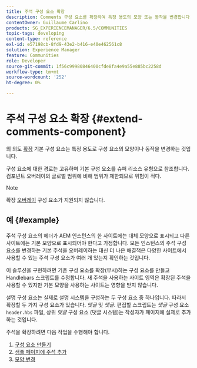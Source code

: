 ```yaml
---
title: 주석 구성 요소 확장
description: Comments 구성 요소를 확장하여 특정 용도의 모양 또는 동작을 변경합니다
contentOwner: Guillaume Carlino
products: SG_EXPERIENCEMANAGER/6.5/COMMUNITIES
topic-tags: developing
content-type: reference
exl-id: e57198cb-8fd9-43e2-b416-e40e462561c8
solution: Experience Manager
feature: Communities
role: Developer
source-git-commit: 1f56c99980846400cfde8fa4e9a55e885bc2258d
workflow-type: tm+mt
source-wordcount: '252'
ht-degree: 0%

---
```


# 주석 구성 요소 확장  {#extend-comments-component}

의 의도 [확장](client-customize.md#extensions) 기본 구성 요소는 특정 용도로 구성 요소의 모양이나 동작을 변경하는 것입니다.

구성 요소에 대한 경로는 고유하며 기본 구성 요소를 슈퍼 리소스 유형으로 참조합니다. 컴포넌트 오버레이의 글로벌 범위에 비해 범위가 제한되므로 위험이 적다.

>[!NOTE]
>
>확장 [오버레이](client-customize.md#overlays) 구성 요소가 지원되지 않습니다.

## 예 {#example}

주석 구성 요소의 헤더가 AEM 인스턴스의 한 사이트에는 대체 모양으로 표시되고 다른 사이트에는 기본 모양으로 표시되어야 한다고 가정합니다. 모든 인스턴스의 주석 구성 요소를 변경하는 기본 주석을 오버레이하는 대신 더 나은 해결책은 다양한 사이트에서 사용할 수 있는 주석 구성 요소가 여러 개 있는지 확인하는 것입니다.

이 솔루션을 구현하려면 기존 구성 요소를 확장(무시)하는 구성 요소를 만들고 Handlebars 스크립트를 수정합니다. 새 주석을 사용하는 사이트 영역은 확장된 주석을 사용할 수 있지만 기본 모양을 사용하는 사이트는 영향을 받지 않습니다.

설명 구성 요소는 실제로 설명 시스템을 구성하는 두 구성 요소 중 하나입니다. 따라서 확장할 두 가지 구성 요소가 있습니다. *댓글* 및 *댓글*. 편집할 스크립트는 *댓글* 구성 요소 `header.hbs` 파일, 상위 *댓글* 구성 요소 (댓글 시스템)는 작성자가 페이지에 실제로 추가하는 것입니다.

주석을 확장하려면 다음 작업을 수행해야 합니다.

1. [구성 요소 만들기](extend-create-components.md)
1. [샘플 페이지에 주석 추가](extend-sample-page.md)
1. [모양 변경](extend-alter-appearance.md)
